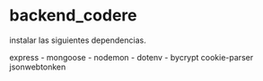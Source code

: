 # backend_codere
instalar las siguientes dependencias.

express - mongoose - nodemon - dotenv - bycrypt cookie-parser jsonwebtonken 